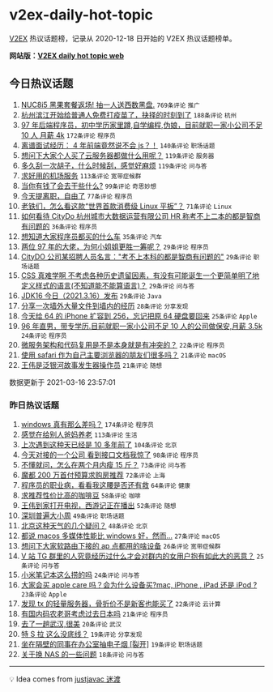 # v2ex-daily-hot-topic

[V2EX](https://www.v2ex.com/) 热议话题榜，记录从 2020-12-18 日开始的 V2EX 热议话题榜单。

**网站版：[V2EX daily hot topic web](https://boojack.github.io/v2ex-daily-hot-topic-web/)**

## 今日热议话题

<!-- TODAY BEGIN -->

1. [NUC8i5 黑果套餐返场! 抽一人送西数黑盘.](https://www.v2ex.com/t/762040) `769条评论` `推广`
1. [杭州滨江开始给普通人免费打疫苗了，抉择的时刻到了](https://www.v2ex.com/t/761973) `188条评论` `杭州`
1. [97 年后端程序员，初中学历家里蹲,自学编程,伪娘，目前就职一家小公司不足 10 人 月薪 4k](https://www.v2ex.com/t/762116) `172条评论` `程序员`
1. [离谱面试经历： 4 年前端竟然说不会 js？！](https://www.v2ex.com/t/761963) `140条评论` `职场话题`
1. [想问下大家个人买了云服务器都做什么用呢？](https://www.v2ex.com/t/762023) `119条评论` `服务器`
1. [多久刮一次胡子，什么时候刮，感觉好麻烦](https://www.v2ex.com/t/762079) `119条评论` `问与答`
1. [求好用的机场服务](https://www.v2ex.com/t/761937) `113条评论` `宽带症候群`
1. [当你有钱了会去干些什么?](https://www.v2ex.com/t/762037) `99条评论` `奇思妙想`
1. [今天提离职，自由了](https://www.v2ex.com/t/762051) `77条评论` `程序员`
1. [老铁们，怎么看这款“世界首款消费级 Linux 平板”？](https://www.v2ex.com/t/762107) `71条评论` `Linux`
1. [如何看待 CityDo 杭州城市大数据运营有限公司 HR 称考不上二本的都是智商有问题的](https://www.v2ex.com/t/762182) `36条评论` `程序员`
1. [想知道大家程序员都买的什么车](https://www.v2ex.com/t/761976) `35条评论` `汽车`
1. [两位 97 年的大佬，为何小姐姐更胜一筹呢？](https://www.v2ex.com/t/762215) `29条评论` `程序员`
1. [CityDO 公司某招聘人员名言："考不上本科的都是智商有问题的"](https://www.v2ex.com/t/762148) `29条评论` `职场话题`
1. [CSS 真难学啊 不考虑各种历史遗留因素，有没有可能诞生一个更简单明了地定义样式的语言(不知道能不能算语言)？](https://www.v2ex.com/t/761935) `29条评论` `问与答`
1. [JDK16 今日（2021.3.16）发布](https://www.v2ex.com/t/761934) `29条评论` `Java`
1. [分享一次墙外大量文件到墙内的经历](https://www.v2ex.com/t/762218) `28条评论` `分享发现`
1. [今天给 64 的 iPhone 扩容到 256，忘记把原 64 硬盘要回来](https://www.v2ex.com/t/762229) `25条评论` `Apple`
1. [96 年直男，带专学历.目前就职一家小公司不足 10 人的公司做保安,月薪 3.5k](https://www.v2ex.com/t/762202) `24条评论` `程序员`
1. [微服务架构和代码复用是不是本身就是有冲突的？](https://www.v2ex.com/t/762072) `22条评论` `程序员`
1. [使用 safari 作为自己主要浏览器的朋友们很多吗？](https://www.v2ex.com/t/762285) `21条评论` `macOS`
1. [王伟是泛银河故事发生器操作员](https://www.v2ex.com/t/761932) `21条评论` `随想`

数据更新于 2021-03-16 23:57:01

<!-- TODAY END -->

### 昨日热议话题

<!-- YESTERDAY BEGIN -->

1. [windows 真有那么差吗？](https://www.v2ex.com/t/761788) `174条评论` `程序员`
1. [感觉在给别人爸妈养老](https://www.v2ex.com/t/761692) `113条评论` `生活`
1. [上次遇到这种天已经是 10 多年前了](https://www.v2ex.com/t/761639) `104条评论` `北京`
1. [今天对接的一个公司 看到接口文档我惊了](https://www.v2ex.com/t/761703) `98条评论` `程序员`
1. [不懂就问，怎么在两个月内瘦 15 斤？](https://www.v2ex.com/t/761648) `73条评论` `问与答`
1. [魔都 200 万首付预算求购房推荐](https://www.v2ex.com/t/761673) `72条评论` `上海`
1. [程序员的职业病，看看我这腰是否还有救](https://www.v2ex.com/t/761664) `64条评论` `健康`
1. [求推荐性价比高的咖啡豆](https://www.v2ex.com/t/761647) `58条评论` `咖啡`
1. [王伟到家打开电视，西游记正在播出](https://www.v2ex.com/t/761637) `52条评论` `随想`
1. [深圳普遍大小周](https://www.v2ex.com/t/761728) `49条评论` `职场话题`
1. [北京这种天气的几个疑问？](https://www.v2ex.com/t/761690) `48条评论` `北京`
1. [都说 macos 多媒体性能比 windows 好，然而...](https://www.v2ex.com/t/761906) `27条评论` `macOS`
1. [想问下大家软路由下接的 ap 点都用的啥设备](https://www.v2ex.com/t/761818) `26条评论` `宽带症候群`
1. [V 站 TG 群里的人究竟经历过什么才会对群内的女用户抱有如此大的恶意？](https://www.v2ex.com/t/761874) `25条评论` `问与答`
1. [小米笔记本这么捞的吗](https://www.v2ex.com/t/761751) `24条评论` `问与答`
1. [大家会买 apple care 吗？会为什么设备买?mac, iPhone , iPad 还是 iPod ?](https://www.v2ex.com/t/761816) `23条评论` `Apple`
1. [发现 tx 的轻量服务器，骨折价不是新客也能买了](https://www.v2ex.com/t/761801) `22条评论` `云计算`
1. [有国内码农老哥考虑过去日本吗](https://www.v2ex.com/t/761926) `21条评论` `程序员`
1. [去了一趟武汉,很美](https://www.v2ex.com/t/761844) `20条评论` `武汉`
1. [特 S 拉 这么没底线？](https://www.v2ex.com/t/761805) `19条评论` `分享发现`
1. [坐在隔壁的同事在办公室抽电子烟 [裂开]](https://www.v2ex.com/t/761709) `19条评论` `职场话题`
1. [关于换 NAS 的一些问题](https://www.v2ex.com/t/761653) `18条评论` `问与答`

<!-- YESTERDAY END -->

---

💡 Idea comes from [justjavac 迷渡](https://github.com/justjavac/)
